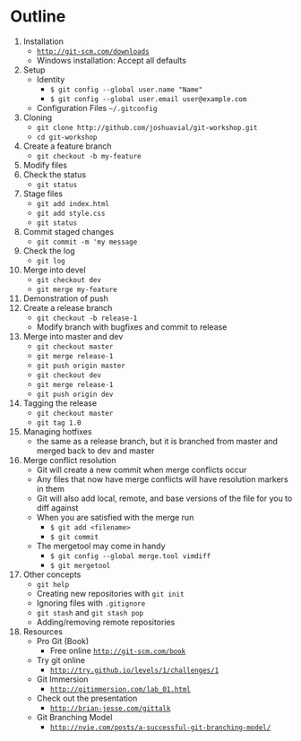 # Outline

1. Installation
   * [`http://git-scm.com/downloads`](http://git-scm.com/downloads)
   * Windows installation: Accept all defaults
1. Setup
   * Identity 
     - `$ git config --global user.name "Name"`
     - `$ git config --global user.email user@example.com`
   * Configuration Files `~/.gitconfig`
1. Cloning
   * `git clone http://github.com/joshuavial/git-workshop.git`
   * `cd git-workshop`
1. Create a feature branch
   * `git checkout -b my-feature`
1. Modify files 
1. Check the status
   * `git status`
1. Stage files
   * `git add index.html`
   * `git add style.css`
   * `git status`
1. Commit staged changes
   * `git commit -m 'my message`
1. Check the log
    * `git log`
1. Merge into devel
    * `git checkout dev`
    * `git merge my-feature`
1. Demonstration of push
1. Create a release branch
    * `git checkout -b release-1`
    * Modify branch with bugfixes and commit to release
1. Merge into master and dev
    * `git checkout master`
    * `git merge release-1`
    * `git push origin master`
    * `git checkout dev`
    * `git merge release-1`
    * `git push origin dev`
1. Tagging the release
    * `git checkout master`
    * `git tag 1.0`
1. Managing hotfixes
    * the same as a release branch, but it is branched from master and merged back to dev and master
1. Merge conflict resolution
    * Git will create a new commit when merge conflicts occur
    * Any files that now have merge conflicts will have resolution markers in them
    * Git will also add local, remote, and base versions of the file for you to diff against
    * When you are satisfied with the merge run
      - `$ git add <filename>`
      - `$ git commit`
    * The mergetool may come in handy
      - `$ git config --global merge.tool vimdiff`
      - `$ git mergetool`
1. Other concepts
    * `git help`
    * Creating new repositories with `git init`
    * Ignoring files with `.gitignore`
    * `git stash` and `git stash pop`
    * Adding/removing remote repositories
1. Resources
    * Pro Git (Book)
      - Free online [`http://git-scm.com/book`](http://git-scm.com/book)
    * Try git online
      - [`http://try.github.io/levels/1/challenges/1`](http://try.github.io/levels/1/challenges/1)
    * Git Immersion
      - [`http://gitimmersion.com/lab_01.html`](http://gitimmersion.com/lab_01.html)
    * Check out the presentation
      - [`http://brian-jesse.com/gittalk`](http://brian-jesse.com/gittalk)
    * Git Branching Model
      - [`http://nvie.com/posts/a-successful-git-branching-model/`](http://nvie.com/posts/a-successful-git-branching-model/)

